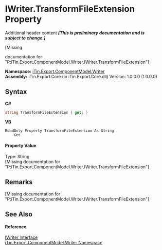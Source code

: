 # IWriter.TransformFileExtension Property 
Additional header content _**\[This is preliminary documentation and is subject to change.\]**_

\[Missing <summary> documentation for "P:iTin.Export.ComponentModel.Writer.IWriter.TransformFileExtension"\]

**Namespace:**&nbsp;<a href="37973b78-6b66-1218-9d7d-14680ab2aeda">iTin.Export.ComponentModel.Writer</a><br />**Assembly:**&nbsp;iTin.Export.Core (in iTin.Export.Core.dll) Version: 1.0.0.0 (1.0.0.0)

## Syntax

**C#**<br />
``` C#
string TransformFileExtension { get; }
```

**VB**<br />
``` VB
ReadOnly Property TransformFileExtension As String
	Get
```


#### Property Value
Type: String<br />\[Missing <value> documentation for "P:iTin.Export.ComponentModel.Writer.IWriter.TransformFileExtension"\]

## Remarks
\[Missing <remarks> documentation for "P:iTin.Export.ComponentModel.Writer.IWriter.TransformFileExtension"\]

## See Also


#### Reference
<a href="4a4ec51e-0091-39cb-54a3-b986f5b6ed9a">IWriter Interface</a><br /><a href="37973b78-6b66-1218-9d7d-14680ab2aeda">iTin.Export.ComponentModel.Writer Namespace</a><br />